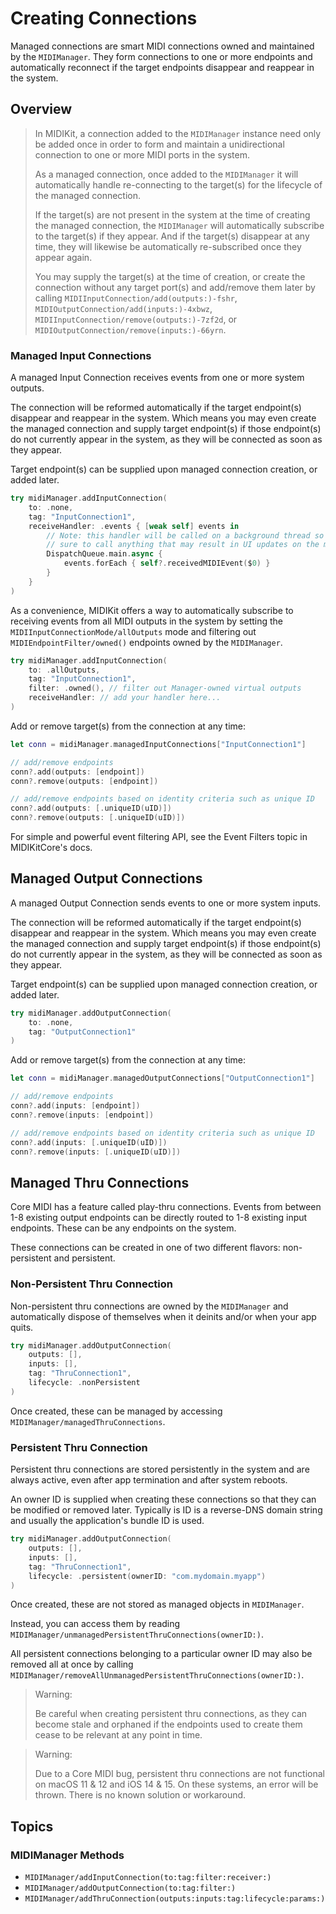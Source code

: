 # Creating Connections

Managed connections are smart MIDI connections owned and maintained by the ``MIDIManager``. They form connections to one or more endpoints and automatically reconnect if the target endpoints disappear and reappear in the system.

## Overview

> In MIDIKit, a connection added to the ``MIDIManager`` instance need only be added once in order to form and maintain a unidirectional connection to one or more MIDI ports in the system.
>
> As a managed connection, once added to the ``MIDIManager`` it will automatically handle re-connecting to the target(s) for the lifecycle of the managed connection.
>
> If the target(s) are not present in the system at the time of creating the managed connection, the ``MIDIManager`` will automatically subscribe to the target(s) if they appear. And if the target(s) disappear at any time, they will likewise be automatically re-subscribed once they appear again.
>
> You may supply the target(s) at the time of creation, or create the connection without any target port(s) and add/remove them later by calling ``MIDIInputConnection/add(outputs:)-fshr``, ``MIDIOutputConnection/add(inputs:)-4xbwz``, ``MIDIInputConnection/remove(outputs:)-7zf2d``, or ``MIDIOutputConnection/remove(inputs:)-66yrn``.

### Managed Input Connections

A managed Input Connection receives events from one or more system outputs.

The connection will be reformed automatically if the target endpoint(s) disappear and reappear in the system. Which means you may even create the managed connection and supply target endpoint(s) if those endpoint(s) do not currently appear in the system, as they will be connected as soon as they appear.

Target endpoint(s) can be supplied upon managed connection creation, or added later.

```swift
try midiManager.addInputConnection(
    to: .none,
    tag: "InputConnection1",
    receiveHandler: .events { [weak self] events in
        // Note: this handler will be called on a background thread so be
        // sure to call anything that may result in UI updates on the main thread
        DispatchQueue.main.async {
            events.forEach { self?.receivedMIDIEvent($0) }
        }
    }
)
```

As a convenience, MIDIKit offers a way to automatically subscribe to receiving events from all MIDI outputs in the system by setting the ``MIDIInputConnectionMode/allOutputs`` mode and filtering out ``MIDIEndpointFilter/owned()`` endpoints owned by the ``MIDIManager``.

```swift
try midiManager.addInputConnection(
    to: .allOutputs,
    tag: "InputConnection1",
    filter: .owned(), // filter out Manager-owned virtual outputs
    receiveHandler: // add your handler here...
)
```

Add or remove target(s) from the connection at any time:

```swift
let conn = midiManager.managedInputConnections["InputConnection1"]

// add/remove endpoints
conn?.add(outputs: [endpoint])
conn?.remove(outputs: [endpoint])

// add/remove endpoints based on identity criteria such as unique ID
conn?.add(outputs: [.uniqueID(uID)])
conn?.remove(outputs: [.uniqueID(uID)])
```

For simple and powerful event filtering API, see the Event Filters topic in MIDIKitCore's docs.

## Managed Output Connections

A managed Output Connection sends events to one or more system inputs.

The connection will be reformed automatically if the target endpoint(s) disappear and reappear in the system. Which means you may even create the managed connection and supply target endpoint(s) if those endpoint(s) do not currently appear in the system, as they will be connected as soon as they appear.

Target endpoint(s) can be supplied upon managed connection creation, or added later.

```swift
try midiManager.addOutputConnection(
    to: .none,
    tag: "OutputConnection1"
)
```

Add or remove target(s) from the connection at any time:

```swift
let conn = midiManager.managedOutputConnections["OutputConnection1"]

// add/remove endpoints
conn?.add(inputs: [endpoint])
conn?.remove(inputs: [endpoint])

// add/remove endpoints based on identity criteria such as unique ID
conn?.add(inputs: [.uniqueID(uID)])
conn?.remove(inputs: [.uniqueID(uID)])
```

## Managed Thru Connections

Core MIDI has a feature called play-thru connections. Events from between 1-8 existing output endpoints can be directly routed to 1-8 existing input endpoints. These can be any endpoints on the system.

These connections can be created in one of two different flavors: non-persistent and persistent.

### Non-Persistent Thru Connection

Non-persistent thru connections are owned by the ``MIDIManager`` and automatically dispose of themselves when it deinits and/or when your app quits.

```swift
try midiManager.addOutputConnection(
    outputs: [],
    inputs: [],
    tag: "ThruConnection1",
    lifecycle: .nonPersistent
)
```

Once created, these can be managed by accessing ``MIDIManager/managedThruConnections``.

### Persistent Thru Connection

Persistent thru connections are stored persistently in the system and are always active, even after app termination and after system reboots.

An owner ID is supplied when creating these connections so that they can be modified or removed later. Typically is ID is a reverse-DNS domain string and usually the application's bundle ID is used.

```swift
try midiManager.addOutputConnection(
    outputs: [],
    inputs: [],
    tag: "ThruConnection1",
    lifecycle: .persistent(ownerID: "com.mydomain.myapp")
)
```

Once created, these are not stored as managed objects in ``MIDIManager``.

Instead, you can access them by reading ``MIDIManager/unmanagedPersistentThruConnections(ownerID:)``.

All persistent connections belonging to a particular owner ID may also be removed all at once by calling ``MIDIManager/removeAllUnmanagedPersistentThruConnections(ownerID:)``.

> Warning: 
> 
> Be careful when creating persistent thru connections, as they can become stale and orphaned if the endpoints used to create them cease to be relevant at any point in time.

> Warning: 
> 
> Due to a Core MIDI bug, persistent thru connections are not functional on macOS 11 & 12 and iOS 14 & 15. On these systems, an error will be thrown. There is no known solution or workaround.

## Topics

### MIDIManager Methods

- ``MIDIManager/addInputConnection(to:tag:filter:receiver:)``
- ``MIDIManager/addOutputConnection(to:tag:filter:)``
- ``MIDIManager/addThruConnection(outputs:inputs:tag:lifecycle:params:)``
